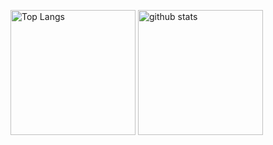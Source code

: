 
<p align="left"> 
  <img alt="Top Langs" height="200px" src="https://github-readme-stats.vercel.app/api/top-langs/?username=sho-he&layout=compact&show_icons=true&theme=onedark" />
  <img alt="github stats" height="200px" src="https://github-readme-stats.vercel.app/api?username=sho-he&theme=onedark&show_icons=ture" />
</p>

